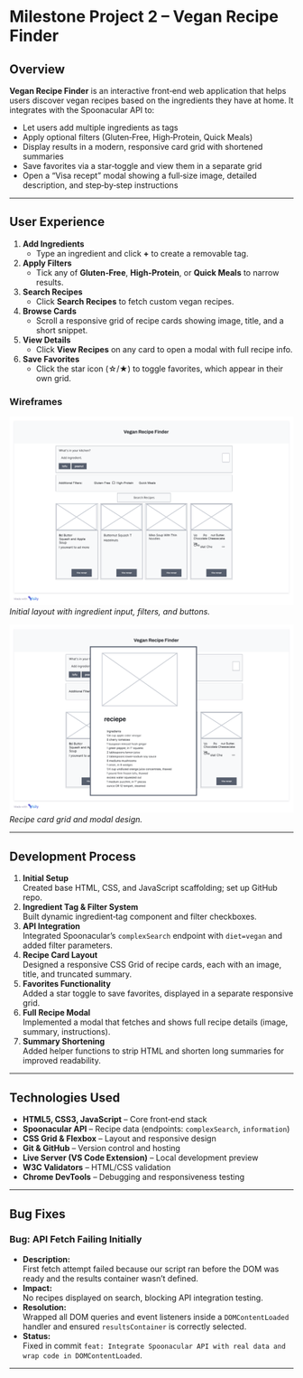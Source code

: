 # Milestone Project 2 – Vegan Recipe Finder

## Overview
**Vegan Recipe Finder** is an interactive front‑end web application that helps users discover vegan recipes based on the ingredients they have at home. It integrates with the Spoonacular API to:

- Let users add multiple ingredients as tags  
- Apply optional filters (Gluten‑Free, High‑Protein, Quick Meals)  
- Display results in a modern, responsive card grid with shortened summaries  
- Save favorites via a star‑toggle and view them in a separate grid  
- Open a “Visa recept” modal showing a full‑size image, detailed description, and step‑by‑step instructions  

---

## User Experience
1. **Add Ingredients**  
   - Type an ingredient and click **+** to create a removable tag.
2. **Apply Filters**  
   - Tick any of **Gluten‑Free**, **High‑Protein**, or **Quick Meals** to narrow results.
3. **Search Recipes**  
   - Click **Search Recipes** to fetch custom vegan recipes.
4. **Browse Cards**  
   - Scroll a responsive grid of recipe cards showing image, title, and a short snippet.
5. **View Details**  
   - Click **View Recipes** on any card to open a modal with full recipe info.
6. **Save Favorites**  
   - Click the star icon (☆/★) to toggle favorites, which appear in their own grid.

### Wireframes
![Wireframe 1](assets/wireframe1.png)  
*Initial layout with ingredient input, filters, and buttons.*  

![Wireframe 2](assets/wireframe2.png)  
*Recipe card grid and modal design.*  

---

## Development Process
1. **Initial Setup**  
   Created base HTML, CSS, and JavaScript scaffolding; set up GitHub repo.  
2. **Ingredient Tag & Filter System**  
   Built dynamic ingredient‑tag component and filter checkboxes.  
3. **API Integration**  
   Integrated Spoonacular’s `complexSearch` endpoint with `diet=vegan` and added filter parameters.  
4. **Recipe Card Layout**  
   Designed a responsive CSS Grid of recipe cards, each with an image, title, and truncated summary.  
5. **Favorites Functionality**  
   Added a star toggle to save favorites, displayed in a separate responsive grid.  
6. **Full Recipe Modal**  
   Implemented a modal that fetches and shows full recipe details (image, summary, instructions).  
7. **Summary Shortening**  
   Added helper functions to strip HTML and shorten long summaries for improved readability.  

---

## Technologies Used
- **HTML5, CSS3, JavaScript** – Core front‑end stack  
- **Spoonacular API** – Recipe data (endpoints: `complexSearch`, `information`)  
- **CSS Grid & Flexbox** – Layout and responsive design  
- **Git & GitHub** – Version control and hosting  
- **Live Server (VS Code Extension)** – Local development preview  
- **W3C Validators** – HTML/CSS validation  
- **Chrome DevTools** – Debugging and responsiveness testing  

---

## Bug Fixes
### Bug: API Fetch Failing Initially
- **Description:**  
  First fetch attempt failed because our script ran before the DOM was ready and the results container wasn’t defined.  
- **Impact:**  
  No recipes displayed on search, blocking API integration testing.  
- **Resolution:**  
  Wrapped all DOM queries and event listeners inside a `DOMContentLoaded` handler and ensured `resultsContainer` is correctly selected.  
- **Status:**  
  Fixed in commit `feat: Integrate Spoonacular API with real data and wrap code in DOMContentLoaded`.

---
